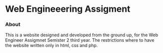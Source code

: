 # Web Engineeering Assigment

### About
 This is a website designed and developed from the ground up, for the Web Engineer Assigmnet Semister 2 third year.
The restrictions where to have the website written only in html, css and php.
 
